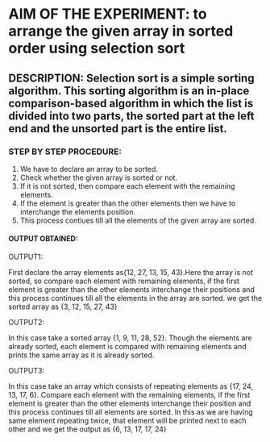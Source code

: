 # AIM OF THE EXPERIMENT: to arrange the given array in sorted order using selection sort
## DESCRIPTION: Selection sort is a simple sorting algorithm. This sorting algorithm is an in-place comparison-based algorithm in which the list is divided into two parts, the sorted part at the left end and the unsorted part is the entire list.
### STEP BY STEP PROCEDURE: 
1. We have to declare an array to be sorted.
2. Check whether the given array is sorted or not.
3. If it is not sorted, then compare each element with the remaining elements.
4. If the element is greater than the other elements then we have to interchange the elements position.
5. This process contiues till all the elements of the given array are sorted.
#### OUTPUT OBTAINED:
OUTPUT1:

First declare the array elements as{12, 27, 13, 15, 43}.Here the array is not sorted, so compare each element with remaining elements, if the first element is greater than the other elements interchange their positions and this process continues till all the elements in the array are sorted.
we get the sorted array as {3, 12, 15, 27, 43}

OUTPUT2:

In this case take a sorted array {1, 9, 11, 28, 52}. Though the elements are already sorted, each element is compared with remaining elements and prints the same array as it is already sorted.

OUTPUT3:

In this case take an array which consists of repeating elements as {17, 24, 13, 17, 6}. Compare each element with the remaining elements, if the first element is greater than the other elements interchange their position and this process continues till all elements are sorted. In this as we are having same element repeating twice, that element will be printed next to each other and we get the output as {6, 13, 17, 17, 24}
